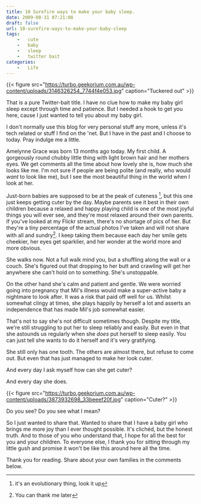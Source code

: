```yaml
---
title: 10 Surefire ways to make your baby sleep.
date: 2009-08-31 07:21:08
draft: false
url: 10-surefire-ways-to-make-your-baby-sleep
tags:
    -   cute
    -   baby
    -   sleep
    -   twitter bait
categories:
    -   Life
---
```


{{< figure src="https://turbo.geekorium.com.au/wp-content/uploads/3146326254_7744f4e053.jpg" caption="Tuckered out" >}}

That is a pure Twitter-bait title. I have no clue how to make my baby
girl sleep except through time and patience. But I needed a hook to get
you here, cause I just wanted to tell you about my baby girl.

I don't normally use this blog for very personal stuff any more, unless
it's tech related or stuff I find on the 'net. But I have in the past
and I choose to today. Pray indulge me a little.

Amelynne Grace was born 13 months ago today. My first child. A
gorgeously round chubby little thing with light brown hair and her
mothers eyes. We get comments all the time about how lovely she is, how
much she looks like me. I'm not sure if people are being polite (and
really, who would *want* to look like me), but I see the most beautiful
thing in the world when I look at her.

Just-born babies are supposed to be at the peak of cuteness [^evolution], but this one just keeps getting cuter
by the day. Maybe parents see it best in their own children because a
relaxed and happy playing child is one of the most joyful things you
will ever see, and they're most relaxed around their own parents. If
you've looked at my Flickr stream, there's no shortage of pics of her.
But they're a tiny percentage of the actual photos I've taken and will
not share with all and sundry[^thank]. I keep taking
them because each day her smile gets cheekier, her eyes get sparklier,
and her wonder at the world more and more obvious.

She walks now. Not a full walk mind you, but a shuffling along the wall
or a couch. She's figured out that dropping to her butt and crawling
will get her anywhere she can't hold on to something. She's unstoppable.

On the other hand she's calm and patient and gentle. We were worried
going into pregnancy that Mil's illness would make a super-active baby a
nightmare to look after. It was a risk that paid off well for us. Whilst
somewhat clingy at times, she plays happily by herself a lot and asserts
an independence that has made Mil's job somewhat easier.

That's not to say she's not difficult sometimes though. Despite my
title, we're still struggling to put her to sleep reliably and easily.
But even in that she astounds us regularly when she *does* put herself
to sleep easily. You can just tell she wants to do it herself and it's
very gratifying.

She still only has one tooth. The others are almost there, but refuse to
come out. But even that has just managed to make her look cuter.

And every day I ask myself how can she get cuter?

And every day she does.

{{< figure src="https://turbo.geekorium.com.au/wp-content/uploads/3873932698_33beeef20f.jpg" caption="Cuter?" >}}

Do you see? Do you see what I mean?

So I just wanted to share that. Wanted to share that I have a baby girl
who brings me more joy than I ever thought possible. It's clichéd, but
the honest truth. And to those of you who understand that, I hope for
all the best for you and your children. To everyone else, I thank you
for sitting through my little gush and promise it won't be like this
around here all the time.

Thank you for reading. Share about your own families in the comments
below.

[^evolution]:it's an evolutionary thing, look it up
[^thank]:You can thank me later
